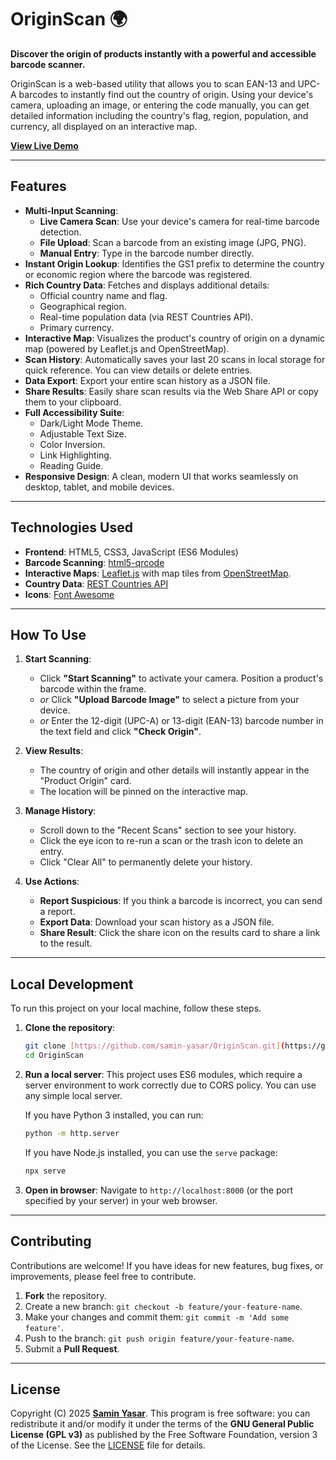 # OriginScan 🌍

**Discover the origin of products instantly with a powerful and accessible barcode scanner.**

OriginScan is a web-based utility that allows you to scan EAN-13 and UPC-A barcodes to instantly find out the country of origin. Using your device's camera, uploading an image, or entering the code manually, you can get detailed information including the country's flag, region, population, and currency, all displayed on an interactive map.

[**View Live Demo**](https://samin-yasar.github.io/OriginScan/)

---

## Features

* **Multi-Input Scanning**:
    * **Live Camera Scan**: Use your device's camera for real-time barcode detection.
    * **File Upload**: Scan a barcode from an existing image (JPG, PNG).
    * **Manual Entry**: Type in the barcode number directly.
* **Instant Origin Lookup**: Identifies the GS1 prefix to determine the country or economic region where the barcode was registered.
* **Rich Country Data**: Fetches and displays additional details:
    * Official country name and flag.
    * Geographical region.
    * Real-time population data (via REST Countries API).
    * Primary currency.
* **Interactive Map**: Visualizes the product's country of origin on a dynamic map (powered by Leaflet.js and OpenStreetMap).
* **Scan History**: Automatically saves your last 20 scans in local storage for quick reference. You can view details or delete entries.
* **Data Export**: Export your entire scan history as a JSON file.
* **Share Results**: Easily share scan results via the Web Share API or copy them to your clipboard.
* **Full Accessibility Suite**:
    * Dark/Light Mode Theme.
    * Adjustable Text Size.
    * Color Inversion.
    * Link Highlighting.
    * Reading Guide.
* **Responsive Design**: A clean, modern UI that works seamlessly on desktop, tablet, and mobile devices.

---

## Technologies Used

* **Frontend**: HTML5, CSS3, JavaScript (ES6 Modules)
* **Barcode Scanning**: [html5-qrcode](https://github.com/mebjas/html5-qrcode)
* **Interactive Maps**: [Leaflet.js](https://leafletjs.com/) with map tiles from [OpenStreetMap](https://www.openstreetmap.org/).
* **Country Data**: [REST Countries API](https://restcountries.com/)
* **Icons**: [Font Awesome](https://fontawesome.com/)

---

## How To Use

1.  **Start Scanning**:
    * Click **"Start Scanning"** to activate your camera. Position a product's barcode within the frame.
    * *or* Click **"Upload Barcode Image"** to select a picture from your device.
    * *or* Enter the 12-digit (UPC-A) or 13-digit (EAN-13) barcode number in the text field and click **"Check Origin"**.

2.  **View Results**:
    * The country of origin and other details will instantly appear in the "Product Origin" card.
    * The location will be pinned on the interactive map.

3.  **Manage History**:
    * Scroll down to the "Recent Scans" section to see your history.
    * Click the eye icon to re-run a scan or the trash icon to delete an entry.
    * Click "Clear All" to permanently delete your history.

4.  **Use Actions**:
    * **Report Suspicious**: If you think a barcode is incorrect, you can send a report.
    * **Export Data**: Download your scan history as a JSON file.
    * **Share Result**: Click the share icon on the results card to share a link to the result.

---

## Local Development

To run this project on your local machine, follow these steps.

1.  **Clone the repository**:
    ```bash
    git clone [https://github.com/samin-yasar/OriginScan.git](https://github.com/samin-yasar/OriginScan.git)
    cd OriginScan
    ```

2.  **Run a local server**:
    This project uses ES6 modules, which require a server environment to work correctly due to CORS policy. You can use any simple local server.

    If you have Python 3 installed, you can run:
    ```bash
    python -m http.server
    ```
    If you have Node.js installed, you can use the `serve` package:
    ```bash
    npx serve
    ```

3.  **Open in browser**:
    Navigate to `http://localhost:8000` (or the port specified by your server) in your web browser.

---

## Contributing

Contributions are welcome! If you have ideas for new features, bug fixes, or improvements, please feel free to contribute.

1.  **Fork** the repository.
2.  Create a new branch: `git checkout -b feature/your-feature-name`.
3.  Make your changes and commit them: `git commit -m 'Add some feature'`.
4.  Push to the branch: `git push origin feature/your-feature-name`.
5.  Submit a **Pull Request**.

---

## License

Copyright (C) 2025 [**Samin Yasar**](https://github.com/Samin-yasar). 
This program is free software: you can redistribute it and/or modify it under the terms of the **GNU General Public License (GPL v3)** as published by the Free Software Foundation, version 3 of the License. See the [LICENSE](LICENSE) file for details.

